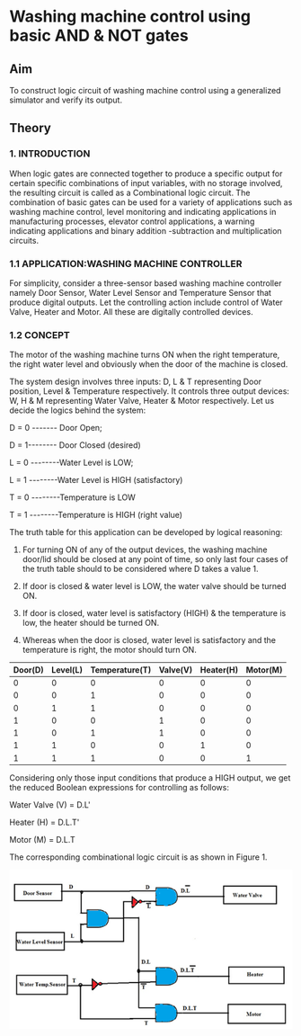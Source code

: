 # Washing machine control using basic AND & NOT gates

## Aim
 To construct logic circuit of washing machine control using a generalized simulator and verify its output.

 ## Theory

### 1. INTRODUCTION

When logic gates are connected together to produce a specific output for certain specific combinations of input variables, with no storage involved, the resulting circuit is called as a Combinational logic circuit. The combination of basic gates can be used for a variety of applications such as washing machine control, level monitoring and indicating applications in manufacturing processes, elevator control applications, a warning indicating applications and binary addition -subtraction and multiplication circuits.

### 1.1 APPLICATION:WASHING MACHINE CONTROLLER

For simplicity, consider a three-sensor based washing machine controller namely Door Sensor, Water Level Sensor and Temperature Sensor that produce digital outputs. Let the controlling action include control of Water Valve, Heater and Motor. All these are digitally controlled devices.

### 1.2 CONCEPT

The motor of the washing machine turns ON when the right temperature, the right water level and obviously when the door of the machine is closed.

The system design involves three inputs: D, L & T representing Door position, Level & Temperature respectively. It controls three output devices: W, H & M representing Water Valve, Heater & Motor respectively. Let us decide the logics behind the system:

D = 0 ------- Door Open;

D = 1-------- Door Closed (desired)

L = 0 --------Water Level is LOW;

L = 1 --------Water Level is HIGH (satisfactory)

T = 0 --------Temperature is LOW

T = 1 --------Temperature is HIGH (right value)

The truth table for this application can be developed by logical reasoning:

1. For turning ON of any of the output devices, the washing machine door/lid should be closed at any point of time, so only last four cases of the truth table should to be considered where D takes a value 1.

2. If door is closed & water level is LOW, the water valve should be turned ON.

3. If door is closed, water level is satisfactory (HIGH) & the temperature is low, the heater should be turned ON.

4. Whereas when the door is closed, water level is satisfactory and the temperature is right, the motor should turn ON.

|Door(D)|	Level(L)	|Temperature(T)	|Valve(V)	|Heater(H)|	Motor(M)|
|-------|---------|-------------|-------------|----------|----------|
|0|	0|	0|	0|	0|	0|
|0|	0|	1|	0|	0|	0|
|0|	1|	1|	0|	0|	0|
|1|	0|	0|	1|	0|	0|
|1|	0|	1|	1|	0|	0|
|1|	1|	0|	0|	1|	0|
|1|	1|	1|	0|	0|	1|


Considering only those input conditions that produce a HIGH output, we get the reduced Boolean expressions for controlling as follows:

Water Valve (V) = D.L'

Heater (H) = D.L.T'

Motor (M) = D.L.T

The corresponding combinational logic circuit is as shown in Figure 1.


![Circuit diagram](Vwashingmachine.png)

